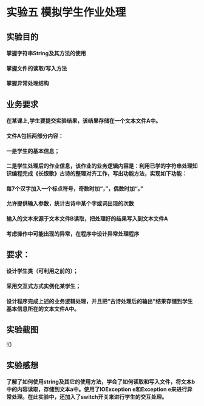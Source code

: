 # 实验五 模拟学生作业处理

## 实验目的

#### 掌握字符串String及其方法的使用

#### 掌握文件的读取/写入方法

#### 掌握异常处理结构

## 业务要求

#### 在某课上,学生要提交实验结果，该结果存储在一个文本文件A中。

#### 文件A包括两部分内容：

#### 一是学生的基本信息；

#### 二是学生处理后的作业信息，该作业的业务逻辑内容是：利用已学的字符串处理知识编程完成《长恨歌》古诗的整理对齐工作，写出功能方法，实现如下功能：

#### 每7个汉字加入一个标点符号，奇数时加“，”，偶数时加“。”

#### 允许提供输入参数，统计古诗中某个字或词出现的次数

#### 输入的文本来源于文本文件B读取，把处理好的结果写入到文本文件A

#### 考虑操作中可能出现的异常，在程序中设计异常处理程序

## 要求：

#### 设计学生类（可利用之前的）；

#### 采用交互式方式实例化某学生；

#### 设计程序完成上述的业务逻辑处理，并且把“古诗处理后的输出”结果存储到学生基本信息所在的文本文件A中。

## 实验截图

!()

## 实验感想
#### 了解了如何使用string及其它的使用方法，学会了如何读取和写入文件，将文本b中的内容读取，存储到文本a中。使用了IOException e和Exception e来进行异常处理。在此实验中，还加入了switch开关来进行学生的交互处理。
